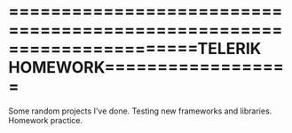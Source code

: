 ====================================================
==================TELERIK HOMEWORK==================
====================================================

Some random projects I've done. Testing new frameworks and libraries. Homework practice.